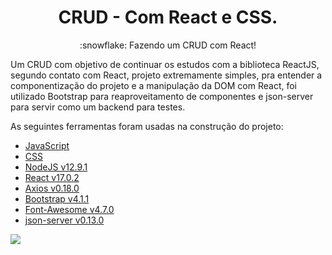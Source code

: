 <h1 align="center">CRUD - Com React e CSS.</h1>
<p align="center">:snowflake: Fazendo um CRUD com React!</p>

Um CRUD com objetivo de continuar os estudos com a biblioteca ReactJS, segundo contato com React, projeto extremamente simples, pra entender a componentização do
 projeto e a manipulação da DOM com React, foi utilizado Bootstrap para reaproveitamento de componentes e json-server para servir como um backend para testes.

As seguintes ferramentas foram usadas na construção do projeto:

- [JavaScript](https://www.javascript.com/)
- [CSS](https://devdocs.io/css/)
- [NodeJS v12.9.1](https://nodejs.org/en/download/releases/)
- [React v17.0.2](https://github.com/angular/angular-cli)
- [Axios v0.18.0](https://axios-http.com/docs/intro)
- [Bootstrap v4.1.1](https://getbootstrap.com/)
- [Font-Awesome v4.7.0](https://fontawesome.com/)
- [json-server v0.13.0](https://www.npmjs.com/package/json-server)

<img src="https://i.ibb.co/xf7sHMK/Screenshot-from-2021-08-29-19-03-38.png">

